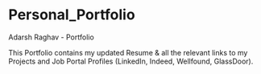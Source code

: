# Personal_Portfolio
 Adarsh Raghav - Portfolio

 This Portfolio contains my updated Resume & all the relevant links to my Projects and Job Portal Profiles (LinkedIn, Indeed, Wellfound, GlassDoor).
